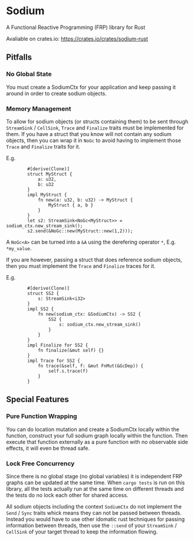 # Sodium
A Functional Reactive Programming (FRP) library for Rust

Avaliable on crates.io: https://crates.io/crates/sodium-rust

## Pitfalls

### No Global State

You must create a SodiumCtx for your application and keep passing it around in order to create sodium objects.

### Memory Management

To allow for sodium objects (or structs containing them) to be sent through ```StreamSink``` / ```CellSink```, ```Trace``` and ```Finalize``` traits must be implemented for them. If you have a struct that you know will not contain any sodium objects, then you can wrap it in ```NoGc``` to avoid having to implement those ```Trace``` and ```Finalize``` traits for it.

E.g.
```
        #[derive(Clone)]
        struct MyStruct {
            a: u32,
            b: u32
        }
        impl MyStruct {
            fn new(a: u32, b: u32) -> MyStruct {
                MyStruct { a, b }
            }
        }
        let s2: StreamSink<NoGc<MyStruct>> = sodium_ctx.new_stream_sink();
        s2.send(&NoGc::new(MyStruct::new(1,2)));
```

A ```NoGc<A>``` can be turned into a ```&A``` using the derefering operator ```*```, E.g. ```*my_value```.

If you are however, passing a struct that does reference sodium objects, then you must implement the ```Trace``` and ```Finalize``` traces for it.

E.g.
```
        #[derive(Clone)]
        struct SS2 {
            s: StreamSink<i32>
        }
        impl SS2 {
            fn new(sodium_ctx: &SodiumCtx) -> SS2 {
                SS2 {
                    s: sodium_ctx.new_stream_sink()
                }
            }
        }
        impl Finalize for SS2 {
            fn finalize(&mut self) {}
        }
        impl Trace for SS2 {
            fn trace(&self, f: &mut FnMut(&GcDep)) {
                self.s.trace(f)
            }
        }
```

## Special Features

### Pure Function Wrapping

You can do location mutation and create a SodiumCtx locally within the function, construct your full sodium graph locally within the function. Then execute that function externally as a pure function with no observable side effects, it will even be thread safe.

### Lock Free Concurrency

Since there is no global stage (no global variables) it is independent FRP graphs can be updated at the same time. When ```cargo tests``` is run on this library, all the tests actually run at the same time on different threads and the tests do no lock each other for shared access.

All sodium objects including the context ```SodiumCtx``` do not implement the ```Send``` / ```Sync``` traits whick means they can not be passed between threads. Instead you would have to use other idomatic rust techniques for passing information between threads, then use the ```::send``` of your ```StreamSink``` / ```CellSink``` of your target thread to keep the information flowing.
